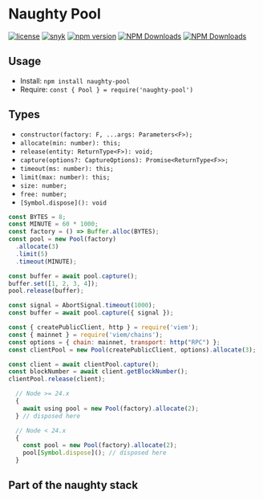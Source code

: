 # Naughty Pool
[![license](https://img.shields.io/github/license/NaughtySora/naughty-pool)](https://github.com/NaughtySora/naughty-pool/blob/master/LICENSE)
[![snyk](https://snyk.io/test/github/NaughtySora/naughty-pool/badge.svg)](https://snyk.io/test/github/NaughtySora/naughty-pool)
[![npm version](https://badge.fury.io/js/naughty-pool.svg)](https://badge.fury.io/js/naughty-pool)
[![NPM Downloads](https://img.shields.io/npm/dm/naughty-pool)](https://www.npmjs.com/package/naughty-pool)
[![NPM Downloads](https://img.shields.io/npm/dt/naughty-pool)](https://www.npmjs.com/package/naughty-pool)

## Usage
- Install: `npm install naughty-pool`
- Require: `const { Pool } = require('naughty-pool')`

## Types
- `constructor(factory: F, ...args: Parameters<F>);`
- `allocate(min: number): this;`
- `release(entity: ReturnType<F>): void;`
- `capture(options?: CaptureOptions): Promise<ReturnType<F>>;`
- `timeout(ms: number): this;`
- `limit(max: number): this;`
- `size: number;`
- `free: number;`
- `[Symbol.dispose](): void`

```js
const BYTES = 8;
const MINUTE = 60 * 1000;
const factory = () => Buffer.alloc(BYTES);
const pool = new Pool(factory)
  .allocate(3)
  .limit(5)
  .timeout(MINUTE);

const buffer = await pool.capture();
buffer.set([1, 2, 3, 4]);
pool.release(buffer);

const signal = AbortSignal.timeout(1000);
const buffer = await pool.capture({ signal });

const { createPublicClient, http } = require('viem');
const { mainnet } = require('viem/chains');
const options = { chain: mainnet, transport: http("RPC") };
const clientPool = new Pool(createPublicClient, options).allocate(3);

const client = await clientPool.capture();
const blockNumber = await client.getBlockNumber();
clientPool.release(client);
```

```js
  // Node >= 24.x
  {
    await using pool = new Pool(factory).allocate(2);
  } // disposed here

  // Node < 24.x
  {
    const pool = new Pool(factory).allocate(2);
    pool[Symbol.dispose](); // disposed here
  }
```

## Part of the naughty stack
